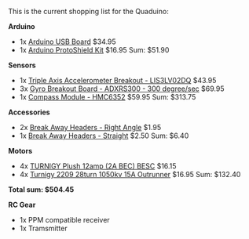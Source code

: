 This is the current shopping list for the Quaduino:

**Arduino**
  * 1x [Arduino USB Board](http://www.sparkfun.com/commerce/product_info.php?products_id=666) $34.95
  * 1x [Arduino ProtoShield Kit](http://www.sparkfun.com/commerce/product_info.php?products_id=7914) $16.95
Sum: $51.90

**Sensors**
  * 1x [Triple Axis Accelerometer Breakout - LIS3LV02DQ](http://www.sparkfun.com/commerce/product_info.php?products_id=758) $43.95
  * 3x [Gyro Breakout Board - ADXRS300 - 300 degree/sec](http://www.sparkfun.com/commerce/product_info.php?products_id=395) $69.95
  * 1x [Compass Module - HMC6352](http://www.sparkfun.com/commerce/product_info.php?products_id=7915) $59.95
Sum: $313.75

**Accessories**
  * 2x [Break Away Headers - Right Angle](http://www.sparkfun.com/commerce/product_info.php?products_id=553) $1.95
  * 1x [Break Away Headers - Straight](http://www.sparkfun.com/commerce/product_info.php?products_id=116) $2.50
Sum: $6.40

**Motors**
  * 4x [TURNIGY Plush 12amp (2A BEC) BESC](http://www.hobbycity.com/hobbycity/store/uh_viewItem.asp?idProduct=2161) $16.15
  * 4x [Turnigy 2209 28turn 1050kv 15A Outrunner](http://www.hobbycity.com/hobbycity/store/uh_viewItem.asp?idProduct=5687) $16.95
Sum: $132.40

**Total sum: $504.45**

**RC Gear**
  * 1x PPM compatible receiver
  * 1x Tramsmitter